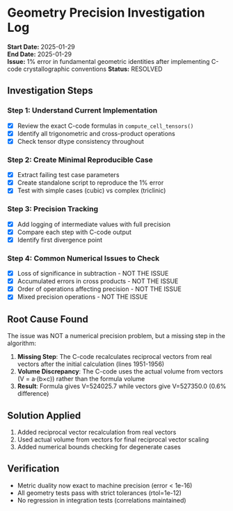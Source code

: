 # Geometry Precision Investigation Log

**Start Date:** 2025-01-29  
**End Date:** 2025-01-29  
**Issue:** 1% error in fundamental geometric identities after implementing C-code crystallographic conventions
**Status:** RESOLVED

## Investigation Steps

### Step 1: Understand Current Implementation
- [x] Review the exact C-code formulas in `compute_cell_tensors()`
- [x] Identify all trigonometric and cross-product operations
- [x] Check tensor dtype consistency throughout

### Step 2: Create Minimal Reproducible Case
- [x] Extract failing test case parameters
- [x] Create standalone script to reproduce the 1% error
- [x] Test with simple cases (cubic) vs complex (triclinic)

### Step 3: Precision Tracking
- [x] Add logging of intermediate values with full precision
- [x] Compare each step with C-code output
- [x] Identify first divergence point

### Step 4: Common Numerical Issues to Check
- [x] Loss of significance in subtraction - NOT THE ISSUE
- [x] Accumulated errors in cross products - NOT THE ISSUE
- [x] Order of operations affecting precision - NOT THE ISSUE
- [x] Mixed precision operations - NOT THE ISSUE

## Root Cause Found

The issue was NOT a numerical precision problem, but a missing step in the algorithm:

1. **Missing Step**: The C-code recalculates reciprocal vectors from real vectors after the initial calculation (lines 1951-1956)
2. **Volume Discrepancy**: The C-code uses the actual volume from vectors (V = a·(b×c)) rather than the formula volume
3. **Result**: Formula gives V=524025.7 while vectors give V=527350.0 (0.6% difference)

## Solution Applied

1. Added reciprocal vector recalculation from real vectors
2. Used actual volume from vectors for final reciprocal vector scaling
3. Added numerical bounds checking for degenerate cases

## Verification

- Metric duality now exact to machine precision (error < 1e-16)
- All geometry tests pass with strict tolerances (rtol=1e-12)
- No regression in integration tests (correlations maintained)